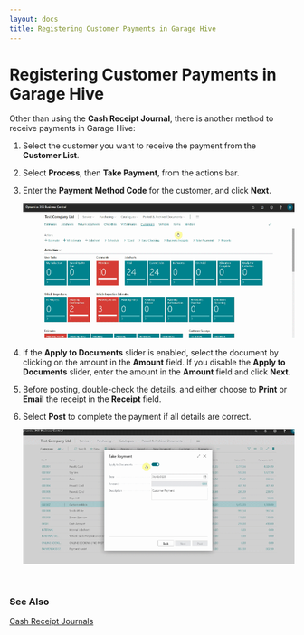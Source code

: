 ```yaml
---
layout: docs
title: Registering Customer Payments in Garage Hive
---
```


# Registering Customer Payments in Garage Hive
Other than using the **Cash Receipt Journal**, there is another method to receive payments in Garage Hive:
1. Select the customer you want to receive the payment from the **Customer List**.
2. Select **Process**, then **Take Payment**, from the actions bar.
3. Enter the **Payment Method Code** for the customer, and click **Next**.

   ![](media/garagehive-registering-customer-payments1.gif)

4. If the **Apply to Documents** slider is enabled, select the document by clicking on the amount in the **Amount** field. If you disable the **Apply to Documents** slider, enter the amount in the **Amount** field and click **Next**.
5. Before posting, double-check the details, and either choose to **Print** or **Email** the receipt in the **Receipt** field.
6. Select **Post** to complete the payment if all details are correct.

   ![](media/garagehive-registering-customer-payments2.gif)


<br>

### See Also
[Cash Receipt Journals](garagehive-finance-cash-receipt-journal.html)